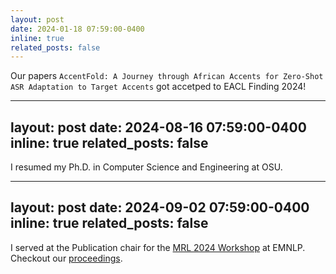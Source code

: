 ```yaml
---
layout: post
date: 2024-01-18 07:59:00-0400
inline: true
related_posts: false
---
```


Our papers `AccentFold: A Journey through African Accents for Zero-Shot ASR Adaptation to Target Accents` got accetped to EACL Finding 2024!

---
layout: post
date: 2024-08-16 07:59:00-0400
inline: true
related_posts: false
---
I resumed my Ph.D. in Computer Science and Engineering at OSU.


---
layout: post
date: 2024-09-02 07:59:00-0400
inline: true
related_posts: false
---
I served at the Publication chair for the [MRL 2024 Workshop](https://sigtyp.github.io/ws2024-mrl.html) at EMNLP. Checkout our [proceedings](https://aclanthology.org/volumes/2024.mrl-1/).